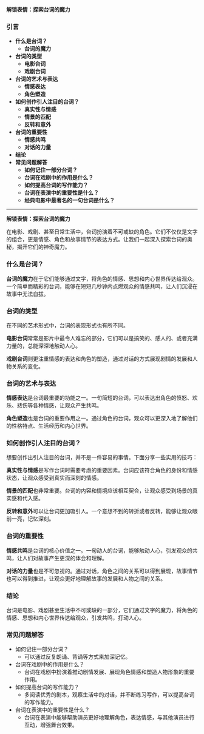 **解锁表情：探索台词的魔力**

### 引言

- **什么是台词？**
  - **台词的魔力**
- **台词的类型**
  - **电影台词**
  - **戏剧台词**
- **台词的艺术与表达**
  - **情感表达**
  - **角色塑造**
- **如何创作引人注目的台词？**
  - **真实性与情感**
  - **情景的匹配**
  - **反转和意外**
- **台词的重要性**
  - **情感共鸣**
  - **对话的力量**
- **结论**
- **常见问题解答**
  - **如何记住一部分台词？**
  - **台词在戏剧中的作用是什么？**
  - **如何提高台词的写作能力？**
  - **台词在表演中的重要性是什么？**
  - **经典电影中最著名的一句台词是什么？**

---

**解锁表情：探索台词的魔力**

在电影、戏剧、甚至日常生活中，台词扮演着不可或缺的角色。它们不仅仅是文字的组合，更是情感、角色和故事情节的表达方式。让我们一起深入探索台词的奥秘，揭开它们的神奇魔力。

### 什么是台词？

**台词的魔力**在于它们能够通过文字，将角色的情感、思想和内心世界传达给观众。一个简单而精彩的台词，能够在短短几秒钟内点燃观众的情感共鸣，让人们沉浸在故事中无法自拔。

### 台词的类型

在不同的艺术形式中，台词的表现形式也有所不同。

**电影台词**常常是影片中最令人难忘的部分，它们可以是搞笑的、感人的、或者充满力量的，总能深深地触动人心。

**戏剧台词**则更注重情感的表达和角色的塑造，通过对话的方式展现剧情的发展和人物关系的变化。

### 台词的艺术与表达

**情感表达**是台词最重要的功能之一。一句简短的台词，可以表达出角色的愤怒、欢乐、悲伤等各种情感，让观众产生共鸣。

**角色塑造**也是台词的重要作用之一。通过角色的台词，观众可以更深入地了解他们的性格特点、生活经历和内心世界。

### 如何创作引人注目的台词？

想要创作出引人注目的台词，并不是一件容易的事情。下面分享一些实用的技巧：

**真实性与情感**是写作台词时需要考虑的重要因素。台词应该符合角色的身份和情感状态，让观众感受到真实而深刻的情感。

**情景的匹配**也非常重要。台词的内容和情境应该相互契合，让观众感受到场景的真实感和代入感。

**反转和意外**可以让台词更加吸引人。一个意想不到的转折或者反转，能够让观众眼前一亮，记忆深刻。

### 台词的重要性

**情感共鸣**是台词的核心价值之一。一句动人的台词，能够触动人心，引发观众的共鸣，让人们对故事产生更深的体会和理解。

**对话的力量**也是不可忽视的。通过对话，角色之间的关系可以得到展现，故事情节也可以得到推进，让观众更好地理解故事的发展和人物之间的关系。

### 结论

台词是电影、戏剧甚至生活中不可或缺的一部分，它们通过文字的魔力，将角色的情感、思想和内心世界传达给观众，引发共鸣，打动人心。

### 常见问题解答

- 如何记住一部分台词？
  - 可以通过反复朗诵、背诵等方式来加深记忆。
- 台词在戏剧中的作用是什么？
  - 台词在戏剧中扮演着推动剧情发展、展现角色情感和塑造人物形象的重要作用。
- 如何提高台词的写作能力？
  - 多阅读优秀的剧本，观察生活中的对话，并不断练习写作，可以提高台词的写作能力。
- 台词在表演中的重要性是什么？
  - 台词在表演中能够帮助演员更好地理解角色，表达情感，与其他演员进行互动，增强舞台效果。
